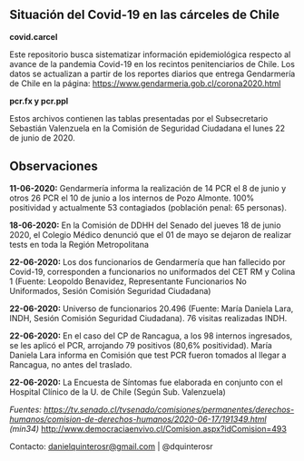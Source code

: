 ## Situación del Covid-19 en las cárceles de Chile

**covid.carcel** 

Este repositorio busca sistematizar información epidemiológica respecto al avance de la pandemia Covid-19 en los recintos penitenciarios de Chile. Los datos se actualizan a partir de los reportes diarios que entrega Gendarmería de Chile en la página: https://www.gendarmeria.gob.cl/corona2020.html 

**pcr.fx y pcr.ppl**

Estos archivos contienen las tablas presentadas por el Subsecretario Sebastián Valenzuela en la Comisión de Seguridad Ciudadana el lunes 22 de junio de 2020. 

## Observaciones

**11-06-2020:** Gendarmería informa la realización de 14 PCR el 8 de junio y otros 26 PCR el 10 de junio a los internos de Pozo Almonte. 100% positividad y actualmente 53 contagiados (población penal: 65 personas).

**18-06-2020:** En la Comisión de DDHH del Senado del jueves 18 de junio 2020, el Colegio Médico denunció que el 01 de mayo se dejaron de realizar tests en toda la Región Metropolitana

**22-06-2020:** Los dos funcionarios de Gendarmería que han fallecido por Covid-19, corresponden a funcionarios no uniformados del CET RM y Colina 1 (Fuente: Leopoldo Benavidez, Representante Funcionarios No Uniformados, Sesión Comisión Seguridad Ciudadana)

**22-06-2020:** Universo de funcionarios 20.496 (Fuente: María Daniela Lara, INDH, Sesión Comisión Seguridad Ciudadana). 76 visitas realizadas INDH.

**22-06-2020:** En el caso del CP de Rancagua, a los 98 internos ingresados, se les aplicó el PCR, arrojando 79  positivos (80,6% positividad). María Daniela Lara informa en Comisión que test PCR fueron tomados al llegar a Rancagua, no antes del traslado.

**22-06-2020:** La Encuesta de Síntomas fue elaborada en conjunto con el Hospital Clínico de la U. de Chile (Según Sub. Valenzuela)


*Fuentes: 
https://tv.senado.cl/tvsenado/comisiones/permanentes/derechos-humanos/comision-de-derechos-humanos/2020-06-17/191349.html (min34)*
http://www.democraciaenvivo.cl/Comision.aspx?idComision=493

Contacto: danielquinterosr@gmail.com | @dquinterosr
